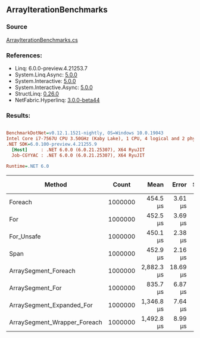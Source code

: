 ﻿## ArrayIterationBenchmarks

### Source
[ArrayIterationBenchmarks.cs](../NetFabric.Hyperlinq.Benchmarks/Benchmarks/ArrayIterationBenchmarks.cs)

### References:
- Linq: 6.0.0-preview.4.21253.7
- System.Linq.Async: [5.0.0](https://www.nuget.org/packages/System.Linq.Async/5.0.0)
- System.Interactive: [5.0.0](https://www.nuget.org/packages/System.Interactive/5.0.0)
- System.Interactive.Async: [5.0.0](https://www.nuget.org/packages/System.Interactive.Async/5.0.0)
- StructLinq: [0.26.0](https://www.nuget.org/packages/StructLinq/0.26.0)
- NetFabric.Hyperlinq: [3.0.0-beta44](https://www.nuget.org/packages/NetFabric.Hyperlinq/3.0.0-beta44)

### Results:
``` ini

BenchmarkDotNet=v0.12.1.1521-nightly, OS=Windows 10.0.19043
Intel Core i7-7567U CPU 3.50GHz (Kaby Lake), 1 CPU, 4 logical and 2 physical cores
.NET SDK=6.0.100-preview.4.21255.9
  [Host]     : .NET 6.0.0 (6.0.21.25307), X64 RyuJIT
  Job-CGYYAC : .NET 6.0.0 (6.0.21.25307), X64 RyuJIT

Runtime=.NET 6.0  

```
|                       Method |   Count |       Mean |    Error |   StdDev | Ratio | RatioSD | Gen 0 | Gen 1 | Gen 2 | Allocated |
|----------------------------- |-------- |-----------:|---------:|---------:|------:|--------:|------:|------:|------:|----------:|
|                      Foreach | 1000000 |   454.5 μs |  3.61 μs |  3.37 μs |  1.00 |    0.00 |     - |     - |     - |         - |
|                          For | 1000000 |   452.5 μs |  3.69 μs |  3.27 μs |  1.00 |    0.01 |     - |     - |     - |         - |
|                   For_Unsafe | 1000000 |   450.1 μs |  2.38 μs |  1.98 μs |  0.99 |    0.01 |     - |     - |     - |         - |
|                         Span | 1000000 |   452.9 μs |  2.16 μs |  1.91 μs |  1.00 |    0.01 |     - |     - |     - |         - |
|         ArraySegment_Foreach | 1000000 | 2,882.3 μs | 18.69 μs | 16.57 μs |  6.34 |    0.05 |     - |     - |     - |       1 B |
|             ArraySegment_For | 1000000 |   835.7 μs |  6.87 μs |  6.43 μs |  1.84 |    0.01 |     - |     - |     - |         - |
|    ArraySegment_Expanded_For | 1000000 | 1,346.8 μs |  7.64 μs |  6.77 μs |  2.96 |    0.03 |     - |     - |     - |         - |
| ArraySegment_Wrapper_Foreach | 1000000 | 1,492.8 μs |  8.99 μs |  7.51 μs |  3.29 |    0.03 |     - |     - |     - |         - |
